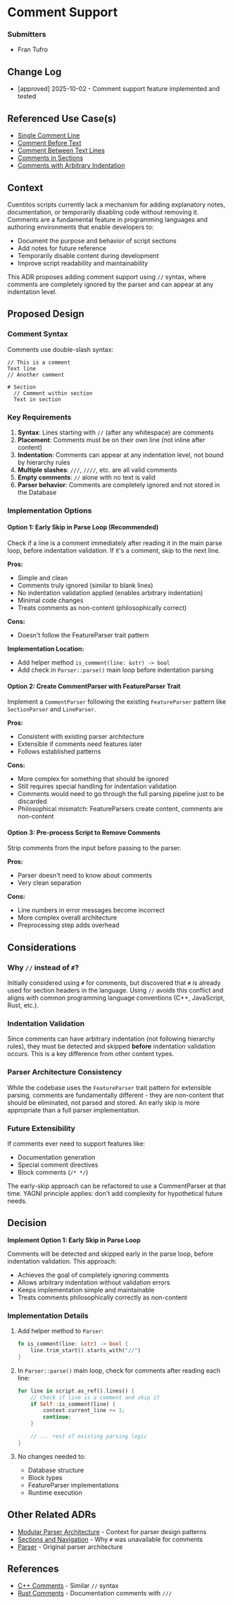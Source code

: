 # Comment Support

### Submitters

- Fran Tufro

## Change Log

- [approved] 2025-10-02 - Comment support feature implemented and tested

## Referenced Use Case(s)

- [Single Comment Line](../../compatibility-tests/00000000020-single-comment-line.md)
- [Comment Before Text](../../compatibility-tests/00000000021-comment-before-text.md)
- [Comment Between Text Lines](../../compatibility-tests/00000000023-comment-between-text-lines.md)
- [Comments in Sections](../../compatibility-tests/00000000025-comments-in-sections.md)
- [Comments with Arbitrary Indentation](../../compatibility-tests/00000000027-comments-with-arbitrary-indentation.md)

## Context

Cuentitos scripts currently lack a mechanism for adding explanatory notes, documentation, or temporarily disabling code without removing it. Comments are a fundamental feature in programming languages and authoring environments that enable developers to:
- Document the purpose and behavior of script sections
- Add notes for future reference
- Temporarily disable content during development
- Improve script readability and maintainability

This ADR proposes adding comment support using `//` syntax, where comments are completely ignored by the parser and can appear at any indentation level.

## Proposed Design

### Comment Syntax

Comments use double-slash syntax:
```cuentitos
// This is a comment
Text line
// Another comment

# Section
  // Comment within section
  Text in section
```

### Key Requirements

1. **Syntax**: Lines starting with `//` (after any whitespace) are comments
2. **Placement**: Comments must be on their own line (not inline after content)
3. **Indentation**: Comments can appear at any indentation level, not bound by hierarchy rules
4. **Multiple slashes**: `///`, `////`, etc. are all valid comments
5. **Empty comments**: `//` alone with no text is valid
6. **Parser behavior**: Comments are completely ignored and not stored in the Database

### Implementation Options

#### Option 1: Early Skip in Parse Loop (Recommended)

Check if a line is a comment immediately after reading it in the main parse loop, before indentation validation. If it's a comment, skip to the next line.

**Pros:**
- Simple and clean
- Comments truly ignored (similar to blank lines)
- No indentation validation applied (enables arbitrary indentation)
- Minimal code changes
- Treats comments as non-content (philosophically correct)

**Cons:**
- Doesn't follow the FeatureParser trait pattern

**Implementation Location:**
- Add helper method `is_comment(line: &str) -> bool`
- Add check in `Parser::parse()` main loop before indentation parsing

#### Option 2: Create CommentParser with FeatureParser Trait

Implement a `CommentParser` following the existing `FeatureParser` pattern like `SectionParser` and `LineParser`.

**Pros:**
- Consistent with existing parser architecture
- Extensible if comments need features later
- Follows established patterns

**Cons:**
- More complex for something that should be ignored
- Still requires special handling for indentation validation
- Comments would need to go through the full parsing pipeline just to be discarded
- Philosophical mismatch: FeatureParsers create content, comments are non-content

#### Option 3: Pre-process Script to Remove Comments

Strip comments from the input before passing to the parser.

**Pros:**
- Parser doesn't need to know about comments
- Very clean separation

**Cons:**
- Line numbers in error messages become incorrect
- More complex overall architecture
- Preprocessing step adds overhead

## Considerations

### Why `//` instead of `#`?

Initially considered using `#` for comments, but discovered that `#` is already used for section headers in the language. Using `//` avoids this conflict and aligns with common programming language conventions (C++, JavaScript, Rust, etc.).

### Indentation Validation

Since comments can have arbitrary indentation (not following hierarchy rules), they must be detected and skipped **before** indentation validation occurs. This is a key difference from other content types.

### Parser Architecture Consistency

While the codebase uses the `FeatureParser` trait pattern for extensible parsing, comments are fundamentally different - they are non-content that should be eliminated, not parsed and stored. An early skip is more appropriate than a full parser implementation.

### Future Extensibility

If comments ever need to support features like:
- Documentation generation
- Special comment directives
- Block comments (`/* */`)

The early-skip approach can be refactored to use a CommentParser at that time. YAGNI principle applies: don't add complexity for hypothetical future needs.

## Decision

**Implement Option 1: Early Skip in Parse Loop**

Comments will be detected and skipped early in the parse loop, before indentation validation. This approach:
- Achieves the goal of completely ignoring comments
- Allows arbitrary indentation without validation errors
- Keeps implementation simple and maintainable
- Treats comments philosophically correctly as non-content

### Implementation Details

1. Add helper method to `Parser`:
   ```rust
   fn is_comment(line: &str) -> bool {
       line.trim_start().starts_with("//")
   }
   ```

2. In `Parser::parse()` main loop, check for comments after reading each line:
   ```rust
   for line in script.as_ref().lines() {
       // Check if line is a comment and skip it
       if Self::is_comment(line) {
           context.current_line += 1;
           continue;
       }

       // ... rest of existing parsing logic
   }
   ```

3. No changes needed to:
   - Database structure
   - Block types
   - FeatureParser implementations
   - Runtime execution

## Other Related ADRs

- [Modular Parser Architecture](000010-modular-parser-architecture.md) - Context for parser design patterns
- [Sections and Navigation](000011-sections-and-navigation.md) - Why `#` was unavailable for comments
- [Parser](000004-parser.md) - Original parser architecture

## References

- [C++ Comments](https://en.cppreference.com/w/cpp/comment) - Similar `//` syntax
- [Rust Comments](https://doc.rust-lang.org/reference/comments.html) - Documentation comments with `///`
